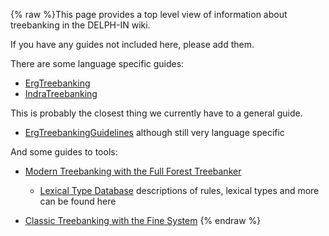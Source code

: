 {% raw %}This page provides a top level view of information about treebanking in
the DELPH-IN wiki.

If you have any guides not included here, please add them.

There are some language specific guides:

- [ErgTreebanking](https://delph-in.github.io/docs/erg/ErgTreebanking)
- [IndraTreebanking](https://delph-in.github.io/docs/tools/IndraTreebanking)

This is probably the closest thing we currently have to a general guide.

- [ErgTreebankingGuidelines](https://delph-in.github.io/docs/erg/ErgTreebankingGuidelines) although still
very language specific

And some guides to tools:

- [Modern Treebanking with the Full Forest Treebanker](https://delph-in.github.io/docs/tools/FftbTop)
  
  - [Lexical Type Database](https://github.com/fcbond/ltdb)
descriptions of rules, lexical types and more can be found here
- [Classic Treebanking with the Fine System](https://delph-in.github.io/docs/tools/ItsdbTreebanking)
<update date omitted for speed>{% endraw %}